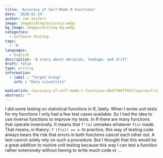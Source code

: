 ```yaml
---
title: 'Accuracy of Self-Made R Functions'
date: '2020-01-14'
author: Jan Seifert
image: images/blog/accuracy.webp
bg_image: images/writing-bg.webp
categories:
  - Software Testing
tags:
  - 'R'
languages:
  - English
description: 'A story about abrasion, leakage, and drift'
draft: false
type: writing
information:
  - label : "Target Group"
    info : "Data scientists"

mediumlink: /accuracy-of-self-made-r-functions-8b3ff097f915?source=friends_link&sk=ba40877a80b410235c0c5011bcd9a85b
abstract: ""
---
```


I did some testing on statistical functions in R, lately. When I wrote unit tests for my functions I only had a few test cases available. So I had the idea to use inverse functions to improve my tests. In R there are many functions that operate inversively. It means that `f'(x)` unmakes whatever `f(x)` made. That means, in theory: `f'(f(x)) == x`. In practice, this way of testing code always bears the risk that errors in both functions cancel each other out. A test cannot solely rely on such a procedure. But I thought that this would be a great addition to routine unit testing because this way I can test a function rather extensively without having to write much code or ...</p>
